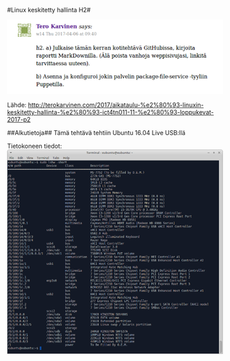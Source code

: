 #Linux keskitetty hallinta H2#

![Harjoitus 2](pictures/Selection_009.png)

Lähde: http://terokarvinen.com/2017/aikataulu-%e2%80%93-linuxin-keskitetty-hallinta-%e2%80%93-ict4tn011-11-%e2%80%93-loppukevat-2017-p2

##Alkutietoja##
Tämä tehtävä tehtiin Ubuntu 16.04 Live USB:llä

Tietokoneen tiedot:
![tietokone](pictures/ttiedot.png)



